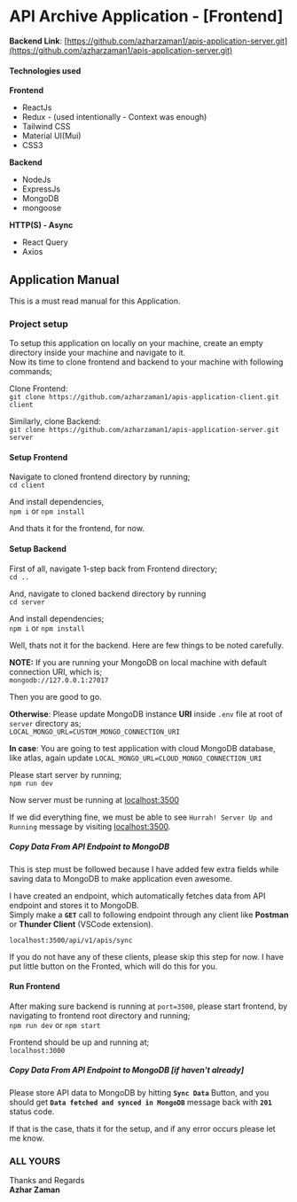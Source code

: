 # API Archive Application - [Frontend]

**Backend Link**: [https://github.com/azharzaman1/apis-application-server.git](https://github.com/azharzaman1/apis-application-server.git)

#### Technologies used

**Frontend**

- ReactJs
- Redux - (used intentionally - Context was enough)
- Tailwind CSS
- Material UI(Mui)
- CSS3

**Backend**

- NodeJs
- ExpressJs
- MongoDB
- mongoose

**HTTP(S) - Async**

- React Query
- Axios

## Application Manual

This is a must read manual for this Application.

### Project setup

To setup this application on locally on your machine, create an empty directory inside your machine and navigate to it.\
Now its time to clone frontend and backend to your machine with following commands;

Clone Frontend:\
`git clone https://github.com/azharzaman1/apis-application-client.git client`

Similarly, clone Backend:\
`git clone https://github.com/azharzaman1/apis-application-server.git server`

#### Setup Frontend

Navigate to cloned frontend directory by running;\
`cd client`

And install dependencies,\
`npm i` or `npm install`

And thats it for the frontend, for now.

#### Setup Backend

First of all, navigate 1-step back from Frontend directory;\
`cd ..`

And, navigate to cloned backend directory by running\
`cd server`

And install dependencies;\
`npm i` or `npm install`

Well, thats not it for the backend. Here are few things to be noted carefully.

**NOTE:** If you are running your MongoDB on local machine with default connection URI, which is;\
`mongodb://127.0.0.1:27017`

Then you are good to go.

**Otherwise**: Please update MongoDB instance **URI** inside `.env` file at root of `server` directory as;\
`LOCAL_MONGO_URL=CUSTOM_MONGO_CONNECTION_URI`

**In case**: You are going to test application with cloud MongoDB database, like atlas, again update `LOCAL_MONGO_URL=CLOUD_MONGO_CONNECTION_URI`

Please start server by running;\
`npm run dev`

Now server must be running at [localhost:3500](http://localhost:3500)

If we did everything fine, we must be able to see `Hurrah! Server Up and Running` message by visiting [localhost:3500](http://localhost:3500).

##### Copy Data From API Endpoint to MongoDB

This is step must be followed because I have added few extra fields while saving data to MongoDB to make application even awesome.

I have created an endpoint, which automatically fetches data from API endpoint and stores it to MongoDB.\
Simply make a **`GET`** call to following endpoint through any client like **Postman** or **Thunder Client** (VSCode extension).

`localhost:3500/api/v1/apis/sync`

If you do not have any of these clients, please skip this step for now. I have put little button on the Fronted, which will do this for you.

#### Run Frontend

After making sure backend is running at `port=3500`, please start frontend, by navigating to frontend root directory and running;\
`npm run dev` or `npm start`

Frontend should be up and running at;\
`localhost:3000`

##### Copy Data From API Endpoint to MongoDB [if haven't already]

Please store API data to MongoDB by hitting **`Sync Data`** Button, and you should get **`Data fetched and synced in MongoDB`** message back with **`201`** status code.

If that is the case, thats it for the setup, and if any error occurs please let me know.

### ALL YOURS

Thanks and Regards\
**Azhar Zaman**
